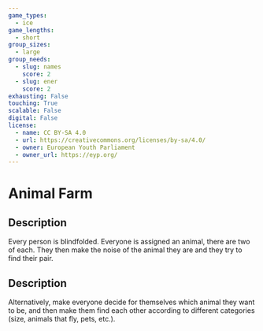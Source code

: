 ```yaml
---
game_types:
  - ice
game_lengths:
  - short
group_sizes:
  - large
group_needs:
  - slug: names
    score: 2
  - slug: ener
    score: 2
exhausting: False
touching: True
scalable: False
digital: False
license:
  - name: CC BY-SA 4.0
  - url: https://creativecommons.org/licenses/by-sa/4.0/
  - owner: European Youth Parliament
  - owner_url: https://eyp.org/
---
```

# Animal Farm

## Description
Every person is blindfolded. Everyone is assigned an animal, there are two of each. They then make the noise of the animal they are and they try to find their pair.

## Description
Alternatively, make everyone decide for themselves which animal they want to be, and then make them find each other according to different categories (size, animals that fly, pets, etc.).
